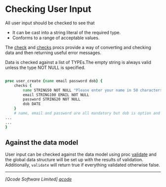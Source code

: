 Checking User Input
======================

All user input should be checked to see that
* It can be cast into a string literal of the required type.
* Conforms to a range of acceptable values.

The [check](procs/check.md) and [checks](procs/checks.md) procs provide a way of converting and checking data and then returning useful error messages.

Data is checked against a list of TYPEs.The empty string is always valid unless the type NOT NULL is specified.

```tcl

proc user_create {name email password dob} {
    checks {
        name STRING50 NOT NULL "Please enter your name in 50 characters or fewer"
        email STRING100 EMAIL NOT NULL
        password STRING20 NOT NULL
        dob DATE
    }
    # name, email and password are all mandatory but dob is option and may be the empty string.
...
...
}

```

Against the data model
----------------------

User input can be checked against the data model using proc [validate](procs/validate.md) and the global data structure will be set up with the results of validation. Additionally, `validate` will return true if everything validated otherwise false.

----------------------------------
*[Qcode Software Limited] [qcode]*

[qcode]: http://www.qcode.co.uk "Qcode Software"